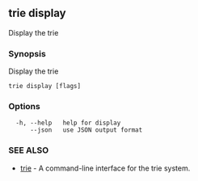 ## trie display

Display the trie

### Synopsis

Display the trie

```
trie display [flags]
```

### Options

```
  -h, --help   help for display
      --json   use JSON output format
```

### SEE ALSO

* [trie](trie.md)	 - A command-line interface for the trie system.

